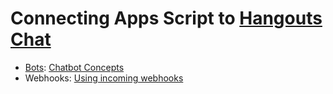# Connecting Apps Script to [Hangouts Chat](https://developers.google.com/hangouts/chat/)

- [Bots](Bot/): [Chatbot Concepts](https://developers.google.com/hangouts/chat/concepts/bots)
- Webhooks: [Using incoming webhooks](https://developers.google.com/hangouts/chat/how-tos/webhooks)
